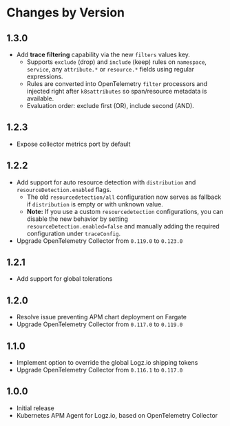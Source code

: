# Changes by Version

<!-- next version -->
## 1.3.0
- Add **trace filtering** capability via the new `filters` values key.
  - Supports `exclude` (drop) and `include` (keep) rules on `namespace`, `service`, any `attribute.*` or `resource.*` fields using regular expressions.
  - Rules are converted into OpenTelemetry `filter` processors and injected right after `k8sattributes` so span/resource metadata is available.
  - Evaluation order: exclude first (OR), include second (AND).
## 1.2.3
- Expose collector metrics port by default 
## 1.2.2
- Add support for auto resource detection with `distribution` and `resourceDetection.enabled` flags.
  - The old `resourcedetection/all` configuration now serves as fallback if `distribution` is empty or with unknown value.
  - **Note:** If you use a custom `resourcedetection` configurations, you can disable the new behavior by setting `resourceDetection.enabled=false` and manually adding the required configuration under `traceConfig`.
- Upgrade OpenTelemetry Collector from `0.119.0` to `0.123.0`

## 1.2.1
- Add support for global tolerations

## 1.2.0
- Resolve issue preventing APM chart deployment on Fargate
- Upgrade OpenTelemetry Collector from `0.117.0` to `0.119.0`

## 1.1.0
- Implement option to override the global Logz.io shipping tokens
- Upgrade OpenTelemetry Collector from `0.116.1` to `0.117.0`

## 1.0.0
- Initial release 
- Kubernetes APM Agent for Logz.io, based on OpenTelemetry Collector
